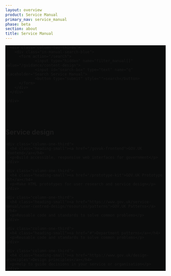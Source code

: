 ```yaml
---
layout: overview
product: Service Manual
primary_nav: service_manual
phase: beta
section: about
title: Service Manual
---
```


<div class="product-style" style="padding-bottom: 0px; background: #0B0C0C;">
  <div id="content" style="padding-bottom: 36px;">
    <div class="grid-row">

      <div class="column-two-thirds">
        <div class="in-manual-search-blue">
          <form action="/search">
                 <input type="hidden" name="filter_manual[]" value="/guidance/content-design">
                 <input id="search-box" type="text" name="q" placeholder="Search Service Manual">
                 <button type="submit" style="">search</button>
          </form>
        </div>
      </div>

    </div>
  </div>
</div>

<main id="content" role="main">

<!-- Top: Service design -->

<div class="grid-row" id="design">
  <div class="column-one-third">
    <h2 class="heading-medium">Service design</h2>
  </div>
</div>


<div class="grid-row">

    <div class="column-one-third">
      <h4 class="heading-small"><a href="/govuk-frontend">GOV.UK Frontend</a></h4>
      <p>Build accessible, responsive web interfaces for government</p>
    </div>

    <div class="column-one-third">
      <h4 class="heading-small"><a href="/prototype-kit">GOV.UK Prototype Kit</a></h4>
      <p>Make HTML prototypes for user research and service design</p>
    </div>

    <div class="column-one-third">
      <h4 class="heading-small"><a href="https://www.gov.uk/service-manual/user-centred-design/resources/patterns">GOV.UK Patterns</a></h4>
      <p>Reusable code and standards to solve common problems</p>
    </div>

</div>

<div class="grid-row">

    <div class="column-one-third">
      <h4 class="heading-small"><a href="#">Department patterns</a></h4>
      <p>Reusable code and standards to solve common problems</p>
    </div>

    <div class="column-one-third">
      <h4 class="heading-small"><a href="https://www.gov.uk/design-principles">Design principles</a></h4>
      <p>Help to guide decisions in your service or organisation</p>
    </div>

</div>

<!-- Bottom: Service design -->

</main>